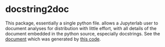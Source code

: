 # docstring2doc

This package, essentially a single python file. allows a Jupyterlab user to document analyses for distribution with little effort,
with all details of the document embedded in the python source, especially docstrings. 
See the [document](https://tburnett.github.io/docstring2doc.html) which was generated by [this code](docstring2doc/document.py).
